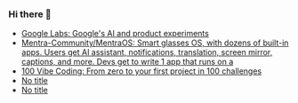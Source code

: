 ### Hi there 👋

<!-- daily.dev BOOKMARKS:START -->
- [Google Labs: Google&#39;s AI and product experiments](https://app.daily.dev/posts/ehOd1Nyf2?utm_source=rss&utm_medium=bookmarks&utm_campaign=PnGboN99PhXCxFrWGGg2C)
- [Mentra-Community/MentraOS: Smart glasses OS, with dozens of built-in apps. Users get AI assistant, notifications, translation, screen mirror, captions, and more. Devs get to write 1 app that runs on a](https://app.daily.dev/posts/v2RtjtwgR?utm_source=rss&utm_medium=bookmarks&utm_campaign=PnGboN99PhXCxFrWGGg2C)
- [100 Vibe Coding: From zero to your first project in 100 challenges](https://app.daily.dev/posts/cK75y9Iao?utm_source=rss&utm_medium=bookmarks&utm_campaign=PnGboN99PhXCxFrWGGg2C)
- [No title](https://app.daily.dev/posts/1rmEHp0mr?utm_source=rss&utm_medium=bookmarks&utm_campaign=PnGboN99PhXCxFrWGGg2C)
- [No title](https://app.daily.dev/posts/8WAmYAm93?utm_source=rss&utm_medium=bookmarks&utm_campaign=PnGboN99PhXCxFrWGGg2C)
<!-- daily.dev BOOKMARKS:END -->

<!--
**dinesh4monto/dinesh4monto** is a ✨ _special_ ✨ repository because its `README.md` (this file) appears on your GitHub profile.

Here are some ideas to get you started:

- 🔭 I’m currently working on ...
- 🌱 I’m currently learning ...
- 👯 I’m looking to collaborate on ...
- 🤔 I’m looking for help with ...
- 💬 Ask me about ...
- 📫 How to reach me: ...
- 😄 Pronouns: ...
- ⚡ Fun fact: ...
-->
